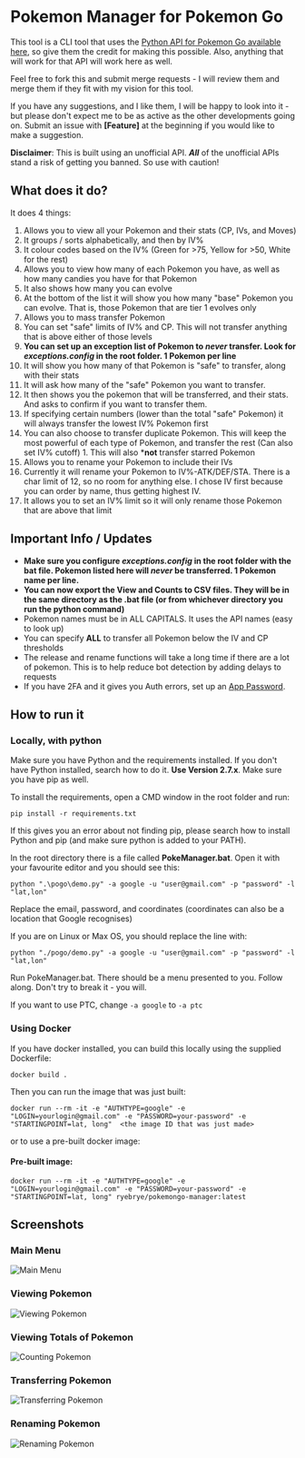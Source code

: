 # Pokemon Manager for Pokemon Go

This tool is a CLI tool that uses the [Python API for Pokemon Go available here](https://github.com/rubenvereecken/pokemongo-api), so give them the credit for making this possible.
Also, anything that will work for that API will work here as well.

Feel free to fork this and submit merge requests - I will review them and merge them if they fit with my vision for this tool.

If you have any suggestions, and I like them, I will be happy to look into it - but please don't expect me to be as active as the other developments going on.
Submit an issue with **[Feature]** at the beginning if you would like to make a suggestion.

**Disclaimer**: This is built using an unofficial API. ***All*** of the unofficial APIs stand a risk of getting you banned. So use with caution!

## What does it do?

It does 4 things:

1.  Allows you to view all your Pokemon and their stats (CP, IVs, and Moves)
  1.  It groups / sorts alphabetically, and then by IV%
  2.  It colour codes based on the IV% (Green for >75, Yellow for >50, White for the rest)
2.  Allows you to view how many of each Pokemon you have, as well as how many candies you have for that Pokemon
  1.  It also shows how many you can evolve
  2.  At the bottom of the list it will show you how many "base" Pokemon you can evolve. That is, those Pokemon that are tier 1 evolves only
3.  Allows you to mass transfer Pokemon
  1.  You can set "safe" limits of IV% and CP. This will not transfer anything that is above either of those levels
  2.  **You can set up an exception list of Pokemon to *never* transfer. Look for *exceptions.config* in the root folder. 1 Pokemon per line**
  3.  It will show you how many of that Pokemon is "safe" to transfer, along with their stats
  4.  It will ask how many of the "safe" Pokemon you want to transfer.
  5.  It then shows you the pokemon that will be transferred, and their stats. And asks to confirm if you want to transfer them.
  6.  If specifying certain numbers (lower than the total "safe" Pokemon) it will always transfer the lowest IV% Pokemon first
  7.  You can also choose to transfer duplicate Pokemon. This will keep the most powerful of each type of Pokemon, and transfer the rest (Can also set IV% cutoff)
    1.  This will also ***not** transfer starred Pokemon
4.  Allows you to rename your Pokemon to include their IVs
  1.  Currently it will rename your Pokemon to IV%-ATK/DEF/STA. There is a char limit of 12, so no room for anything else. I chose IV first because you can order by name, thus getting highest IV.
  2.  It allows you to set an IV% limit so it will only rename those Pokemon that are above that limit

## Important Info / Updates

* **Make sure you configure *exceptions.config* in the root folder with the bat file. Pokemon listed here will *never* be transferred. 1 Pokemon name per line.**
* **You can now export the View and Counts to CSV files. They will be in the same directory as the .bat file (or from whichever directory you run the python command)**
* Pokemon names must be in ALL CAPITALS. It uses the API names (easy to look up)
* You can specify **ALL** to transfer all Pokemon below the IV and CP thresholds
* The release and rename functions will take a long time if there are a lot of pokemon. This is to help reduce bot detection by adding delays to requests
* If you have 2FA and it gives you Auth errors, set up an [App Password](https://security.google.com/settings/security/apppasswords).

## How to run it
### Locally, with python
Make sure you have Python and the requirements installed. If you don't have Python installed, search how to do it. **Use Version 2.7.x**. Make sure you have pip as well.

To install the requirements, open a CMD window in the root folder and run:

```pip install -r requirements.txt```

If this gives you an error about not finding pip, please search how to install Python and pip (and make sure python is added to your PATH).

In the root directory there is a file called **PokeManager.bat**. Open it with your favourite editor and you should see this:

```python ".\pogo\demo.py" -a google -u "user@gmail.com" -p "password" -l "lat,lon"```

Replace the email, password, and coordinates (coordinates can also be a location that Google recognises)

If you are on Linux or Max OS, you should replace the line with:

```python "./pogo/demo.py" -a google -u "user@gmail.com" -p "password" -l "lat,lon"```

Run PokeManager.bat. There should be a menu presented to you. Follow along. Don't try to break it - you will.

If you want to use PTC, change `-a google` to `-a ptc`  

### Using Docker
If you have docker installed, you can build this locally using the supplied Dockerfile: 

```docker build .```

Then you can run the image that was just built: 

```docker run --rm -it -e "AUTHTYPE=google" -e "LOGIN=yourlogin@gmail.com" -e "PASSWORD=your-password" -e "STARTINGPOINT=lat, long"  <the image ID that was just made>```
	
or to use a pre-built docker image: 
        
#### Pre-built image: 
```docker run --rm -it -e "AUTHTYPE=google" -e "LOGIN=yourlogin@gmail.com" -e "PASSWORD=your-password" -e "STARTINGPOINT=lat, long" ryebrye/pokemongo-manager:latest```

## Screenshots

### Main Menu

![Main Menu](/media/main_menu3.png?raw=true "Main Menu")

### Viewing Pokemon

![Viewing Pokemon](/media/view_pokemon2.png?raw=true "View Pokemon")

### Viewing Totals of Pokemon

![Counting Pokemon](/media/count_pokemon2.png?raw=true "Count Pokemon")

### Transferring Pokemon

![Transferring Pokemon](/media/transfer_pokemon2.png?raw=true "Transfer Pokemon")

### Renaming Pokemon

![Renaming Pokemon](/media/rename_pokemon.png?raw=true "Rename Pokemon")
